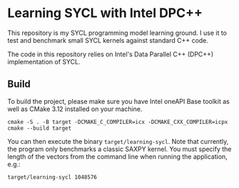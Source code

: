 # Learning SYCL with Intel DPC++

This repository is my SYCL programming model learning ground.
I use it to test and benchmark small SYCL kernels against standard C++ code.

The code in this repository relies on Intel's Data Parallel C++ (DPC++) implementation of SYCL.

## Build
To build the project, please make sure you have Intel oneAPI Base toolkit as well as CMake 3.12 installed on your machine.
```
cmake -S . -B target -DCMAKE_C_COMPILER=icx -DCMAKE_CXX_COMPILER=icpx
cmake --build target
```

You can then execute the binary `target/learning-sycl`.
Note that currently, the program only benchmarks a classic SAXPY kernel.
You must specify the length of the vectors from the command line when running the application, e.g.:
```
target/learning-sycl 1048576
```